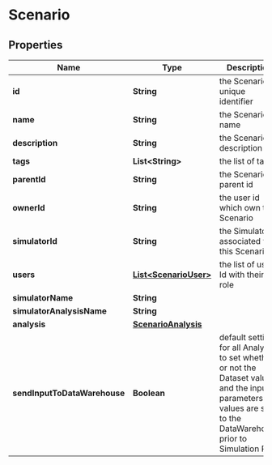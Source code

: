 

# Scenario


## Properties

Name | Type | Description | Notes
------------ | ------------- | ------------- | -------------
**id** | **String** | the Scenario unique identifier |  [optional] [readonly]
**name** | **String** | the Scenario name | 
**description** | **String** | the Scenario description |  [optional]
**tags** | **List&lt;String&gt;** | the list of tags |  [optional]
**parentId** | **String** | the Scenario parent id |  [optional]
**ownerId** | **String** | the user id which own this Scenario |  [optional] [readonly]
**simulatorId** | **String** | the Simulator Id associated with this Scenario |  [optional] [readonly]
**users** | [**List&lt;ScenarioUser&gt;**](ScenarioUser.md) | the list of users Id with their role |  [optional]
**simulatorName** | **String** |  |  [optional]
**simulatorAnalysisName** | **String** |  |  [optional]
**analysis** | [**ScenarioAnalysis**](ScenarioAnalysis.md) |  |  [optional]
**sendInputToDataWarehouse** | **Boolean** | default setting for all Analysis to set whether or not the Dataset values and the input parameters values are send to the DataWarehouse prior to Simulation Run |  [optional]




